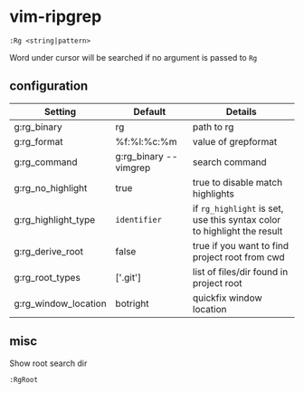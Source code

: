 # vim-ripgrep

```vim
:Rg <string|pattern>
```

Word under cursor will be searched if no argument is passed to `Rg`

## configuration


| Setting               | Default                   | Details
| ----------------------|---------------------------|----------
| g:rg_binary           | rg                        | path to rg
| g:rg_format           | %f:%l:%c:%m               | value of grepformat
| g:rg_command          | g:rg_binary --vimgrep     | search command
| g:rg_no_highlight     | true                      | true to disable match highlights
| g:rg_highlight_type   | `identifier`              | if `rg_highlight` is set, use this syntax color to highlight the result
| g:rg_derive_root      | false                     | true if you want to find project root from cwd
| g:rg_root_types       | ['.git']                  | list of files/dir found in project root
| g:rg_window_location  | botright                  | quickfix window location

## misc

Show root search dir

```vim
:RgRoot
```
